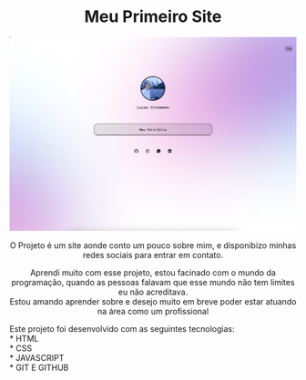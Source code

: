 <h1 align=center>Meu Primeiro Site</h1>
<img src=".github/Site.png">
<p align=center>O Projeto é um site aonde conto um pouco sobre mim, e disponibizo minhas redes sociais para entrar em contato.

<p align=center>Aprendi muito com esse projeto, estou facinado com o mundo da programação, quando as pessoas falavam que esse mundo não tem limites eu não acreditava.<br>
Estou amando aprender sobre e desejo muito em breve poder estar atuando na área como um profissional</p>

<p>Este projeto foi desenvolvido com as seguintes tecnologias:<br>
  * HTML <br>
  * CSS <br>
  * JAVASCRIPT <br>
  * GIT E GITHUB
</p>
